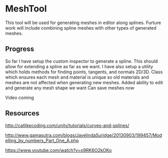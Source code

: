 # MeshTool
This tool will be used for generating meshes in editor along splines.
Furture work will include combining spline meshes with other types of generated meshes.

## Progress
So far I have setup the custom inspector to generate a spline. This should allow for extending a spline as far as we want.
I have also setup a utility which holds methods for finding points, tangents, and normals 2D/3D.
Class which ensures each mesh and material is unique so old materials and meshes are not affected when generating new meshes.
Added ability to edit and generate any mesh shape we want
Can save meshes now

Video coming 

## Resources
http://catlikecoding.com/unity/tutorials/curves-and-splines/ 

http://www.gamasutra.com/blogs/JayelindaSuridge/20130903/199457/Modelling_by_numbers_Part_One_A.php

https://www.youtube.com/watch?v=o9RK6O2kOKo
